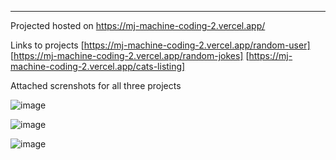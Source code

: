 ****
Projected hosted on https://mj-machine-coding-2.vercel.app/

Links to projects
[https://mj-machine-coding-2.vercel.app/random-user]
[https://mj-machine-coding-2.vercel.app/random-jokes]
[https://mj-machine-coding-2.vercel.app/cats-listing]


Attached screnshots for all three projects

![image](https://github.com/user-attachments/assets/81ecba36-5ee2-4424-bde7-569da798ad21)

![image](https://github.com/user-attachments/assets/e22869d6-0801-45f8-b90d-a7c8bb4890de)

![image](https://github.com/user-attachments/assets/d882674d-14da-4ee5-947a-74b59bf0a46d)

